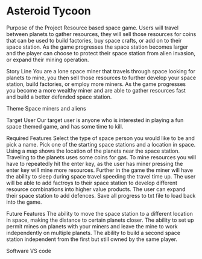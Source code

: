 # Asteroid Tycoon
Purpose of the Project
Resource based space game. Users will travel between planets to gather resources, they will sell those resources for coins that can be used to build factories, buy space crafts, or add on to their space station. As the game progresses the space station becomes larger and the player can choose to protect their space station from alien invasion, or expand their mining operation.

Story Line
You are a lone space miner that travels through space looking for planets to mine, you then sell those resources to further develop your space station, build factories, or employ more miners. As the game progresses you become a more wealthy miner and are able to gather resources fast and build a better defended space station.

Theme
Space miners and aliens

Target User
Our target user is anyone who is interested in playing a fun space themed game, and has some time to kill.


Required Features
Select the type of space person you would like to be and pick a name.
Pick one of the starting space stations and a location in space.
Using a map shows the location of the planets near the space station.
Traveling to the planets uses some coins for gas.
To mine resources you will have to repeatedly hit the enter key, as the user has miner pressing the enter key will mine more resources.
Further in the game the miner will have the ability to sleep during space travel speeding the travel time up.
The user will be able to add factroys to their space station to develop different resource combinations into higher value products.
The user can expand their space station to add defences.
Save all progress to txt file to load back into the game.

Future Features
The ability to move the space station to a different location in space, making the distance to certain planets closer.
The ability to set up permit mines on planets with your miners and leave the mine to work independently on multiple planets.
The ability to build a second space station independent from the first but still owned by the same player.

Software
VS code
